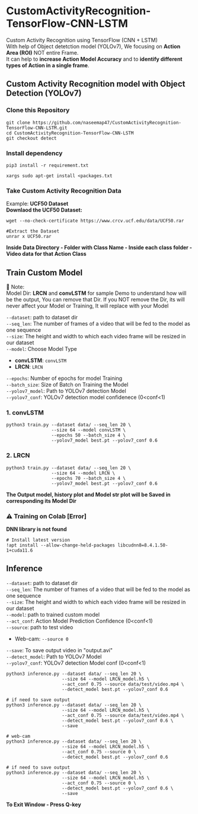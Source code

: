 # CustomActivityRecognition-TensorFlow-CNN-LSTM
Custom Activity Recognition using TensorFlow (CNN + LSTM) <br>
With help of Object detetction model (YOLOv7), We focusing on **Action Area (ROI)** NOT entire Frame.<br>
It can help to **increase Action Model Accuracy** and to **identify different types of Action in a single frame**.

## Custom Activity Recognition model with Object Detection (YOLOv7)
### Clone this Repository
```
git clone https://github.com/naseemap47/CustomActivityRecognition-TensorFlow-CNN-LSTM.git
cd CustomActivityRecognition-TensorFlow-CNN-LSTM
git checkout detect
```
### Install dependency
```
pip3 install -r requirement.txt
```
```
xargs sudo apt-get install <packages.txt
```
### Take Custom Activity Recognition Data
Example: **UCF50 Dataset** <br>
**Downlaod the UCF50 Dataset:**
```
wget --no-check-certificate https://www.crcv.ucf.edu/data/UCF50.rar

#Extract the Dataset
unrar x UCF50.rar
```
**Inside Data Directory - Folder with Class Name - Inside each class folder - Video data for that Action Class**
## Train Custom Model
:memo: Note: <br>
Model Dir: **LRCN** and **convLSTM** for sample Demo to understand how will be the output, You can remove that Dir.
If you NOT remove the Dir, its will never affect your Model or Training,
It will replace with your Model <br>

`--dataset`: path to dataset dir <br>
`--seq_len`: The number of frames of a video that will be fed to the model as one sequence <br>
`--size`: The height and width to which each video frame will be resized in our dataset <br>
`--model`: Choose Model Type
  - **convLSTM**: `convLSTM`
  - **LRCN**: `LRCN` <br>

`--epochs`: Number of epochs for model Training <br>
`--batch_size`: Size of Batch on Training the Model <br>
`--yolov7_model`: Path to YOLOv7 detection Model <br>
`--yolov7_conf`: YOLOv7 detection model confidenece (0<conf<1)

### 1. convLSTM
```
python3 train.py --dataset data/ --seq_len 20 \
                 --size 64 --model convLSTM \
                 --epochs 50 --batch_size 4 \
                 --yolov7_model best.pt --yolov7_conf 0.6
```
### 2. LRCN
```
python3 train.py --dataset data/ --seq_len 20 \
                 --size 64 --model LRCN \
                 --epochs 70 --batch_size 4 \
                 --yolov7_model best.pt --yolov7_conf 0.6
```
**The Output model, history plot and Model str plot will be Saved in corresponding its Model Dir**
### :warning: Training on Colab [Error]
**DNN library is not found**
```
# Install latest version
!apt install --allow-change-held-packages libcudnn8=8.4.1.50-1+cuda11.6
```
## Inference
`--dataset`: path to dataset dir <br>
`--seq_len`: The number of frames of a video that will be fed to the model as one sequence <br>
`--size`: The height and width to which each video frame will be resized in our dataset <br>
`--model`: path to trained custom model <br>
`--act_conf`: Action Model Prediction Confidence (0<conf<1) <br>
`--source`: path to test video
- Web-cam: `--source 0` <br>

`--save`: To save output video in "output.avi" <br>
`--detect_model`: Path to YOLOv7 Model <br>
`--yolov7_conf`: YOLOv7 detection Model conf (0<conf<1)
```
python3 inference.py --dataset data/ --seq_len 20 \
                     --size 64 --model LRCN_model.h5 \
                     --act_conf 0.75 --source data/test/video.mp4 \
                     --detect_model best.pt --yolov7_conf 0.6

# if need to save output
python3 inference.py --dataset data/ --seq_len 20 \
                     --size 64 --model LRCN_model.h5 \
                     --act_conf 0.75 --source data/test/video.mp4 \
                     --detect_model best.pt --yolov7_conf 0.6 \
                     --save
```
```
# web-cam
python3 inference.py --dataset data/ --seq_len 20 \
                     --size 64 --model LRCN_model.h5 \
                     --act_conf 0.75 --source 0 \
                     --detect_model best.pt --yolov7_conf 0.6

# if need to save output
python3 inference.py --dataset data/ --seq_len 20 \
                     --size 64 --model LRCN_model.h5 \
                     --act_conf 0.75 --source 0 \
                     --detect_model best.pt --yolov7_conf 0.6 \
                     --save
```
**To Exit Window - Press Q-key**
